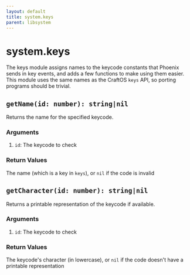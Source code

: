 ```yaml
---
layout: default
title: system.keys
parent: libsystem
---
```


# system.keys
The keys module assigns names to the keycode constants that Phoenix sends in
 key events, and adds a few functions to make using them easier.  This module
 uses the same names as the CraftOS `keys` API, so porting programs should be
 trivial.


## `getName(id: number): string|nil`
Returns the name for the specified keycode.

### Arguments
1. `id`: The keycode to check

### Return Values
The name (which is a key in `keys`), or `nil` if the code is invalid

## `getCharacter(id: number): string|nil`
Returns a printable representation of the keycode if available.

### Arguments
1. `id`: The keycode to check

### Return Values
The keycode's character (in lowercase), or `nil` if the code doesn't have a printable representation

